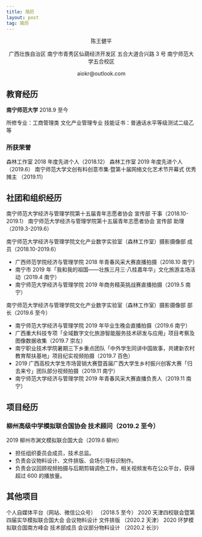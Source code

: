 ```yaml
---
title: 简历
layout: post
tag: 简历
---
```

<p style="text-align: center"> 陈王健平 </p>

<p style="text-align: center"> 广西壮族自治区 南宁市青秀区仙葫经济开发区 五合大道合兴路 3 号 南宁师范大学五合校区 </p>

<p style="text-align: center"> aiokr@outlook.com </p>

## 教育经历

**南宁师范大学** 2018.9 至今

所修专业：工商管理类 文化产业管理专业
技能证书：普通话水平等级测试二级乙等

### 所获荣誉

森林工作室 2018 年度先进个人（2018.12）
森林工作室 2019 年度先进个人 （2019.6）
南宁师范大学文创有料创意市集·暨第十届网络文化艺术节开幕式 优秀摊主 （2019.11）

## 社团和组织经历

南宁师范大学经济与管理学院第十五届青年志愿者协会 宣传部 干事（2018.10-2019.1）
南宁师范大学经济与管理学院第十五届青年志愿者协会 宣传部 助理（2019.3-2019.6）

南宁师范大学经济与管理学院文化产业数字实验室（森林工作室）摄影摄像部 成员（2018.10-2019.6）

- 广西师范学院经济与管理学院 2018 年青春风采大赛直播拍摄（2018.10 南宁）
- 南宁市 2019 年「我和我的祖国——壮族三月三·八桂嘉年华」文化旅游主场活动（2019.4 南宁）
- 南宁师范大学经济与管理学院 2019 年商务精英挑战赛直播拍摄（2019.5 南宁）

南宁师范大学经济与管理学院文化产业数字实验室（森林工作室）摄影摄像部 部长（2019.6 至今）

- 南宁师范大学经济与管理学院 2019 年毕业生晚会直播拍摄（2019.6 南宁）
- 广西重大科技专项「全域数字文化旅游智能服务技术研发与应用」项目考察及图像数据收集（2019.7 崇左）
- 南宁职业技术学院暑期三下乡重点团队「中外学生同讲中国故事，共建新农村教育帮扶基地」项目纪实视频拍摄（2019.7 百色）
- 2019 广西高校大学生市场营销大赛暨首届广西大学生乡村振兴创客大赛「归去来兮」团队部分视频拍摄（2019.11 南宁）
- 南宁师范大学经济与管理学院 2019 年青春风采大赛直播负责人（2019.11 南宁）

## 项目经历

### 柳州高级中学模拟联合国协会 技术顾问（2019.2 至今）

2019 柳州市渊文模拟联合国大会（2019.6 柳州）

- 担任组织委员会成员，技术总监。
- 负责会议物料设计、文件排版、会场引导标识制作。
- 负责会议回顾视频拍摄与后期剪辑调色工作，相关视频发布在公众平台，获得超过 600 的播放量。

## 其他项目

个人自媒体平台（网站、微信公众号） （2018.5 至今）
2020 天津四校联会暨第四届实华模拟联合国大会 会议物料设计 文件排版 （2020.2 天津）
2020 环梦模拟联合国南方峰会 技术部成员 会议部分物料设计 （2020.2 长沙）